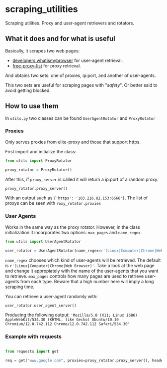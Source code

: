 # scraping_utilities

Scraping utilities. Proxy and user-agent retrievers and rotators.

## What it does and for what is useful

Basically, it scrapes two web pages:

+ [developers.whatismybrowser](https://developers.whatismybrowser.com/) for user-agent retrieval.
+ [free-proxy-list](https://free-proxy-list.net/) for proxy retrieval.

And obtains two sets: one of proxies, ip:port, and another of user-agents.

This two sets are useful for scraping pages with "*safety*". Or better said to avoid getting blocked.

## How to use them

In `utils.py` two classes can be found `UserAgentRotator` and `ProxyRotator`

### Proxies

Only serves proxies from elite-proxy and those that support https.

First import and initialize the class:

```python
from utils import ProxyRotator

proxy_rotator = ProxyRotator()

```

After this, if `proxy_server` is called it will return a ip:port of a random proxy.

```python
proxy_rotator.proxy_server()
```

With an output such as `{'https': '103.216.82.153:6666'}`. The list of proxys can be seen with `roxy_rotator.proxies`

### User Agents

Works in the same way as the proxy rotator. However, in the class initialization it incorporates two options: `max_pages` and `name_regex`.

```python
from utils import UserAgentRotator

user_rotator = UserAgentRotator(name_regex=r'(Linux|Computer|Chrome|Web Browser)', max_pages = 2)
```

`name_regex` chooses which kind of user-agents will be retrieved. The default is `r'(Linux|Computer|Chrome|Web Browser)'`. Take a look at the web page and change it appropiately with the name of the user-agents that you want to retrieve. `max_pages` controls how many pages are used to retrieve user-agents from each type. Beware that a high number here will imply a long scraping time.

You can retrieve a user-agent randomly with:

```python
user_rotator.user_agent_server()
```

Producing the following output: `'Mozilla/5.0 (X11; Linux i686) AppleWebKit/534.30 (KHTML, like Gecko) Ubuntu/10.10 Chromium/12.0.742.112 Chrome/12.0.742.112 Safari/534.30'`

### Example with requests

```python

from requests import get

req = get("www.google.com", proxies=proxy_rotator.proxy_server(), headers = {'User-Agent': user_rotator.user_agent_server()}
```


